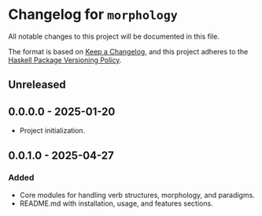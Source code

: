# Changelog for `morphology`

All notable changes to this project will be documented in this file.

The format is based on [Keep a Changelog](https://keepachangelog.com/en/1.0.0/),
and this project adheres to the
[Haskell Package Versioning Policy](https://pvp.haskell.org/).

## Unreleased

## 0.0.0.0 - 2025-01-20

- Project initialization.

## 0.0.1.0 - 2025-04-27

### Added

- Core modules for handling verb structures, morphology, and paradigms.
- README.md with installation, usage, and features sections.
